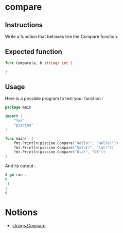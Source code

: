 # compare
## Instructions

Write a function that behaves like the Compare function.
## Expected function
```go
func Compare(a, b string) int {

}
```
## Usage

Here is a possible program to test your function :
```go
package main

import (
	"fmt"
	"piscine"
)

func main() {
	fmt.Println(piscine.Compare("Hello!", "Hello!"))
	fmt.Println(piscine.Compare("Salut!", "lut!"))
	fmt.Println(piscine.Compare("Ola!", "Ol"))
}
```
And its output :
```go
$ go run .
0
-1
1
$
```
# Notions

- [strings.Compare](https://pkg.go.dev/strings#Compare)
